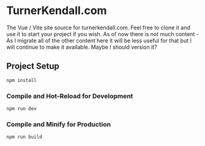 # TurnerKendall.com

The Vue / Vite site source for turnerkendall.com.  Feel free to clone it and use it to start your project if you wish.  As of now there is not much content - As I migrate all of the other content here it will be less useful for that but I will continue to make it available.  Maybe I should version it?

## Project Setup

```sh
npm install
```

### Compile and Hot-Reload for Development

```sh
npm run dev
```

### Compile and Minify for Production

```sh
npm run build
```
